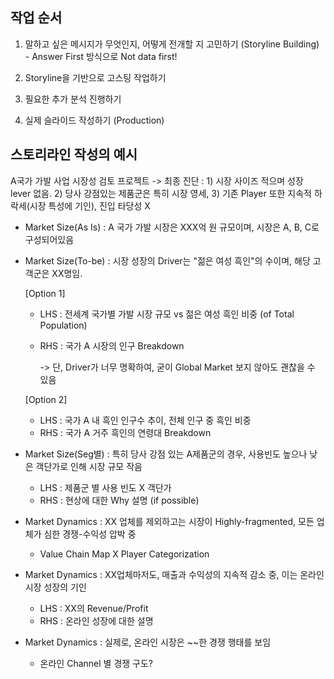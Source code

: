 ## 작업 순서

1. 말하고 싶은 메시지가 무엇인지, 어떻게 전개할 지 고민하기 (Storyline Building) - Answer First 방식으로 Not data first!

2. Storyline을 기반으로 고스팅 작업하기

3. 필요한 추가 분석 진행하기

4. 실제 슬라이드 작성하기 (Production)


## 스토리라인 작성의 예시

A국가 가발 사업 시장성 검토 프로젝트
-> 최종 진단 : 1) 시장 사이즈 적으며 성장 lever 없음. 2) 당사 강점있는 제품군은 특히 시장 영세, 3) 기존 Player 또한 지속적 하락세(시장 특성에 기인), 진입 타당성 X

- Market Size(As Is) : A 국가 가발 시장은 XXX억 원 규모이며, 시장은 A, B, C로 구성되어있음

- Market Size(To-be) : 시장 성장의 Driver는 "젊은 여성 흑인"의 수이며, 해당 고객군은 XX명임.
    
    [Option 1]
    - LHS : 전세계 국가별 가발 시장 규모 vs 젊은 여성 흑인 비중 (of Total Population)
    - RHS : 국가 A 시장의 인구 Breakdown
        
        -> 단, Driver가 너무 명확하여, 굳이 Global Market 보지 않아도 괜찮을 수 있음
    
    [Option 2]
    - LHS : 국가 A 내 흑인 인구수 추이, 전체 인구 중 흑인 비중
    - RHS : 국가 A 거주 흑인의 연령대 Breakdown

- Market Size(Seg별) : 특히 당사 강점 있는 A제품군의 경우, 사용빈도 높으나 낮은 객단가로 인해 시장 규모 작음
    - LHS : 제품군 별 사용 빈도 X 객단가
    - RHS : 현상에 대한 Why 설명 (if possible)

- Market Dynamics : XX 업체를 제외하고는 시장이 Highly-fragmented, 모든 업체가 심한 경쟁-수익성 압박 중
    - Value Chain Map X Player Categorization

- Market Dynamics : XX업체마저도, 매출과 수익성의 지속적 감소 중, 이는 온라인 시장 성장의 기인
    - LHS : XX의 Revenue/Profit
    - RHS : 온라인 성장에 대한 설명

- Market Dynamics : 실제로, 온라인 시장은 ~~한 경쟁 행태를 보임
    - 온라인 Channel 별 경쟁 구도?